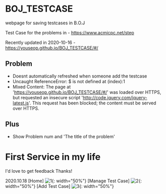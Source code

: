# BOJ_TESTCASE
 webpage for saving testcases in B.O.J

Test Case for the problems in - https://www.acmicpc.net/step

Recently updated in 2020-10-16 - https://youseop.github.io/BOJ_TESTCASE/#/

## Problem
- Doesnt automatically refreshed when someone add the testcase
- Uncaught ReferenceError: $ is not defined
    at (index):1
- Mixed Content: The page at 'https://youseop.github.io/BOJ_TESTCASE/#/' was loaded over HTTPS, but requested an insecure script 'http://code.jquery.com/jquery-latest.js'. This request has been blocked; the content must be served over HTTPS.

## Plus
- Show Problem num and 'The title of the problem'

# First Service in my life

I'd love to get feedback Thanks!

2020.10.18
[Home]
![1](https://user-images.githubusercontent.com/66366941/96471470-58c3ea80-126a-11eb-81e1-ad7e14913697.JPG){: width="50%"}
[Manage Test Case]
![2](https://user-images.githubusercontent.com/66366941/96471479-59f51780-126a-11eb-9d25-cc0249ed48cc.JPG){: width="50%"}
[Add Test Case]
![3](https://user-images.githubusercontent.com/66366941/96471481-5a8dae00-126a-11eb-912c-5ea2e76bd3d4.JPG){: width="50%"}
